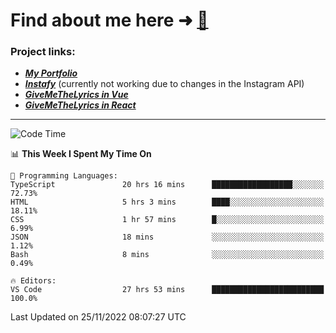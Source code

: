 # Find about me here ➜ [🧑](https://pauabella.dev)

### Project links:
- ***[My Portfolio](https://pauabella.dev)***
- ***[Instafy](https://instafy.me)*** (currently not working due to changes in the Instagram API)
- ***[GiveMeTheLyrics in Vue](https://lyrics.pauabella.dev)***
- ***[GiveMeTheLyrics in React](https://pauabella.dev/GiveMeTheLyrics)***

---
<!--START_SECTION:waka-->
![Code Time](http://img.shields.io/badge/Code%20Time-1%2C677%20hrs%2018%20mins-blue)

📊 **This Week I Spent My Time On** 

```text
💬 Programming Languages: 
TypeScript               20 hrs 16 mins      ██████████████████░░░░░░░   72.73% 
HTML                     5 hrs 3 mins        ████░░░░░░░░░░░░░░░░░░░░░   18.11% 
CSS                      1 hr 57 mins        █░░░░░░░░░░░░░░░░░░░░░░░░   6.99% 
JSON                     18 mins             ░░░░░░░░░░░░░░░░░░░░░░░░░   1.12% 
Bash                     8 mins              ░░░░░░░░░░░░░░░░░░░░░░░░░   0.49%

🔥 Editors: 
VS Code                  27 hrs 53 mins      █████████████████████████   100.0%

```


 Last Updated on 25/11/2022 08:07:27 UTC
<!--END_SECTION:waka-->
